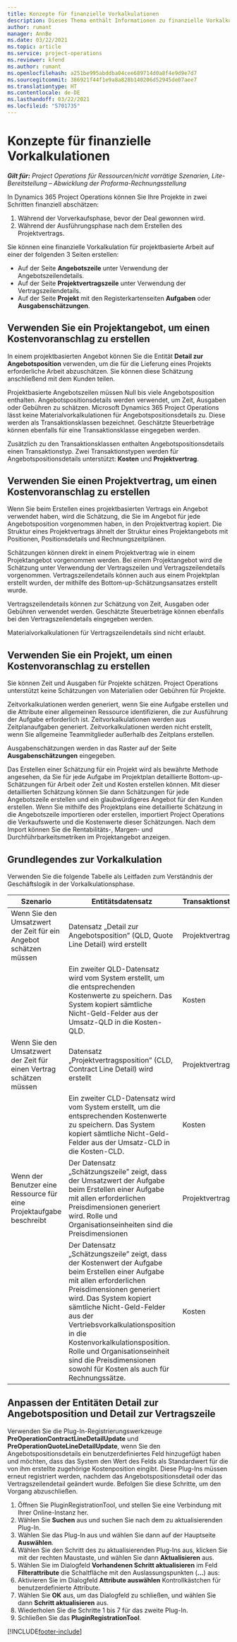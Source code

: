 ```yaml
---
title: Konzepte für finanzielle Vorkalkulationen
description: Dieses Thema enthält Informationen zu finanzielle Vorkalkulationen für Projekte in Project Operations.
author: rumant
manager: AnnBe
ms.date: 03/22/2021
ms.topic: article
ms.service: project-operations
ms.reviewer: kfend
ms.author: rumant
ms.openlocfilehash: a251be995abddba04cee689714d0a8f4e9d9e7d7
ms.sourcegitcommit: 386921f44f1e9a8a828b140206d52945de07aee7
ms.translationtype: HT
ms.contentlocale: de-DE
ms.lasthandoff: 03/22/2021
ms.locfileid: "5701735"
---
```

# <a name="financial-estimation-concepts"></a>Konzepte für finanzielle Vorkalkulationen

_**Gilt für:** Project Operations für Ressourcen/nicht vorrätige Szenarien, Lite-Bereitstellung – Abwicklung der Proforma-Rechnungsstellung_

In Dynamics 365 Project Operations können Sie Ihre Projekte in zwei Schritten finanziell abschätzen: 
1. Während der Vorverkaufsphase, bevor der Deal gewonnen wird. 
2. Während der Ausführungsphase nach dem Erstellen des Projektvertrags. 

Sie können eine finanzielle Vorkalkulation für projektbasierte Arbeit auf einer der folgenden 3 Seiten erstellen:
- Auf der Seite **Angebotszeile** unter Verwendung der Angebotszeilendetails.  
- Auf der Seite **Projektvertragszeile** unter Verwendung der Vertragszeilendetails. 
- Auf der Seite **Projekt** mit den Registerkartenseiten **Aufgaben** oder **Ausgabenschätzungen**.

## <a name="use-a-project-quote-to-create-an-estimate"></a>Verwenden Sie ein Projektangebot, um einen Kostenvoranschlag zu erstellen
In einem projektbasierten Angebot können Sie die Entität **Detail zur Angebotsposition** verwenden, um die für die Lieferung eines Projekts erforderliche Arbeit abzuschätzen. Sie können diese Schätzung anschließend mit dem Kunden teilen.

Projektbasierte Angebotszeilen müssen Null bis viele Angebotsposition enthalten. Angebotspositionsdetails werden verwendet, um Zeit, Ausgaben oder Gebühren zu schätzen. Microsoft Dynamics 365 Project Operations lässt keine Materialvorkalkulationen für Angebotspositionsdetails zu. Diese werden als Transaktionsklassen bezeichnet. Geschätzte Steuerbeträge können ebenfalls für eine Transaktionsklasse eingegeben werden.

Zusätzlich zu den Transaktionsklassen enthalten Angebotspositionsdetails einen Transaktionstyp. Zwei Transaktionstypen werden für Angebotspositionsdetails unterstützt: **Kosten** und **Projektvertrag**.

## <a name="use-a-project-contract-to-create-an-estimate"></a>Verwenden Sie einen Projektvertrag, um einen Kostenvoranschlag zu erstellen

Wenn Sie beim Erstellen eines projektbasierten Vertrags ein Angebot verwendet haben, wird die Schätzung, die Sie im Angebot für jede Angebotsposition vorgenommen haben, in den Projektvertrag kopiert. Die Struktur eines Projektvertrags ähnelt der Struktur eines Projektangebots mit Positionen, Positionsdetails und Rechnungszeitplänen.

Schätzungen können direkt in einem Projektvertrag wie in einem Projektangebot vorgenommen werden. Bei einem Projektangebot wird die Schätzung unter Verwendung der Vertragszeilen und Vertragszeilendetails vorgenommen. Vertragszeilendetails können auch aus einem Projektplan erstellt wurden, der mithilfe des Bottom-up-Schätzungsansatzes erstellt wurde.

Vertragszeilendetails können zur Schätzung von Zeit, Ausgaben oder Gebühren verwendet werden. Geschätzte Steuerbeträge können ebenfalls bei den Vertragszeilendetails eingegeben werden.

Materialvorkalkulationen für Vertragszeilendetails sind nicht erlaubt.

## <a name="use-a-project-to-create-an-estimate"></a>Verwenden Sie ein Projekt, um einen Kostenvoranschlag zu erstellen 

Sie können Zeit und Ausgaben für Projekte schätzen. Project Operations unterstützt keine Schätzungen von Materialien oder Gebühren für Projekte.

Zeitvorkalkulationen werden generiert, wenn Sie eine Aufgabe erstellen und die Attribute einer allgemeinen Ressource identifizieren, die zur Ausführung der Aufgabe erforderlich ist. Zeitvorkalkulationen werden aus Zeitplanaufgaben generiert. Zeitvorkalkulationen werden nicht erstellt, wenn Sie allgemeine Teammitglieder außerhalb des Zeitplans erstellen.

Ausgabenschätzungen werden in das Raster auf der Seite **Ausgabenschätzungen** eingegeben.

Das Erstellen einer Schätzung für ein Projekt wird als bewährte Methode angesehen, da Sie für jede Aufgabe im Projektplan detaillierte Bottom-up-Schätzungen für Arbeit oder Zeit und Kosten erstellen können. Mit dieser detaillierten Schätzung können Sie dann Schätzungen für jede Angebotszeile erstellen und ein glaubwürdigeres Angebot für den Kunden erstellen. Wenn Sie mithilfe des Projektplans eine detaillierte Schätzung in die Angebotszeile importieren oder erstellen, importiert Project Operations die Verkaufswerte und die Kostenwerte dieser Schätzungen. Nach dem Import können Sie die Rentabilitäts-, Margen- und Durchführbarkeitsmetriken im Projektangebot anzeigen.

## <a name="understanding-estimates"></a>Grundlegendes zur Vorkalkulation

Verwenden Sie die folgende Tabelle als Leitfaden zum Verständnis der Geschäftslogik in der Vorkalkulationsphase.

| Szenario                                                                                                                                                                                                                                                                                                                                          | Entitätsdatensatz                                                                                                                                                                                                       | Transaktionstyp | Transaktionsklasse | Weitere Informationen                                                            |
|---------------------------------------------------------------------------------------------------------------------------------------------------------------------------------------------------------------------------------------------------------------------------------------------------------------------------------------------------|---------------------------------------------------------------------------------------------------------------------------------------------------------------------------------------------------------------------|------------------|-------------|-----------------------------------------------------------------------------------|
| Wenn Sie den Umsatzwert der Zeit für ein Angebot schätzen müssen                                                                                                                                                                                                                                                                                    | Datensatz „Detail zur Angebotsposition” (QLD, Quote Line Detail) wird erstellt                                                                                                                                                                               | Projektvertrag | Time        | Das Feld „Transaktionsursprung” in der Zeile „QLD” auf der Verkaufsseite verweist auf die QLD auf der Kostenseite |
|                                                                                                                                                                                                                                                                                     | Ein zweiter QLD-Datensatz wird vom System erstellt, um die entsprechenden Kostenwerte zu speichern. Das System kopiert sämtliche Nicht-Geld-Felder aus der Umsatz-QLD in die Kosten-QLD.                                                                                                                                                                               | Kosten | Time        | Das Feld „Transaktionsursprung” in der Zeile „Angebotspositionsdetails” (QLD) auf der Verkaufsseite verweist auf die QLD auf der Kostenseite |
| Wenn Sie den Umsatzwert der Zeit für einen Vertrag schätzen müssen                                                                                                                                                                                                                                                                                 | Datensatz „Projektvertragsposition” (CLD, Contract Line Detail) wird erstellt                                                                                                                                                                    | Projektvertrag | Time        | Das Feld „Transaktionsursprung” in der Zeile „CLD” auf der Verkaufsseite verweist auf die CLD auf der Kostenseite      |
|                                                                                                                                                                                                                                                                                  | Ein zweiter CLD-Datensatz wird vom System erstellt, um die entsprechenden Kostenwerte zu speichern. Das System kopiert sämtliche Nicht-Geld-Felder aus der Umsatz-CLD in die Kosten-CLD.                                                                                                                                                                    | Kosten | Time        | Das Feld „Transaktionsursprung” in der Zeile „CLD” auf der Verkaufsseite verweist auf die CLD auf der Kostenseite      |
| Wenn der Benutzer eine Ressource für eine Projektaufgabe beschreibt                                                                                                                                                                                                                                                                                            | Der Datensatz „Schätzungszeile” zeigt, dass der Umsatzwert der Aufgabe beim Erstellen einer Aufgabe mit allen erforderlichen Preisdimensionen generiert wird. Rolle und Organisationseinheiten sind die Preisdimensionen | Projektvertrag | Zeit        |                                                                                   |
|     | Der Datensatz „Schätzungszeile” zeigt, dass der Kostenwert der Aufgabe beim Erstellen einer Aufgabe mit allen erforderlichen Preisdimensionen generiert wird. Das System kopiert sämtliche Nicht-Geld-Felder aus der Vertriebsvorkalkulationsposition in die Kostenvorkalkulationsposition. Rolle und Organisationseinheit sind die Preisdimensionen sowohl für Kosten als auch für Rechnungssätze.                                                                                                                                                                                                                | Kosten             | Zeit           |                                                                                   |



## <a name="customize-the-quote-line-detail-and-contract-line-detail-entities"></a>Anpassen der Entitäten Detail zur Angebotsposition und Detail zur Vertragszeile

Verwenden Sie die Plug-In-Registrierungswerkzeuge **PreOperationContractLineDetailUpdate** und **PreOperationQuoteLineDetailUpdate**, wenn Sie den Angebotspositionsdetails ein benutzerdefiniertes Feld hinzugefügt haben und möchten, dass das System den Wert des Felds als Standardwert für die von ihm erstellte zugehörige Kostenposition eingibt. Diese Plug-Ins müssen erneut registriert werden, nachdem das Angebotspositionsdetail oder das Vertragszeilendetail geändert wurde. Befolgen Sie diese Schritte, um den Vorgang abzuschließen.

1. Öffnen Sie PluginRegistrationTool, und stellen Sie eine Verbindung mit Ihrer Online-Instanz her.
2. Wählen Sie **Suchen** aus und suchen Sie nach dem zu aktualisierenden Plug-In.
3. Wählen Sie das Plug-In aus und wählen Sie dann auf der Hauptseite **Auswählen**.
4. Wählen Sie den Schritt des zu aktualisierenden Plug-Ins aus, klicken Sie mit der rechten Maustaste, und wählen Sie dann **Aktualisieren** aus.
5. Wählen Sie im Dialogfeld **Vorhandenen Schritt aktualisieren** im Feld **Filterattribute** die Schaltfläche mit den Auslassungspunkten (**...**) aus:
6. Aktivieren Sie im Dialogfeld **Attribute auswählen** Kontrollkästchen für benutzerdefinierte Attribute.
7. Wählen Sie **OK** aus, um das Dialogfeld zu schließen, und wählen Sie dann **Schritt aktualisieren** aus.
8. Wiederholen Sie die Schritte 1 bis 7 für das zweite Plug-In.
9. Schließen Sie das **PluginRegistrationTool**.


[!INCLUDE[footer-include](../includes/footer-banner.md)]
